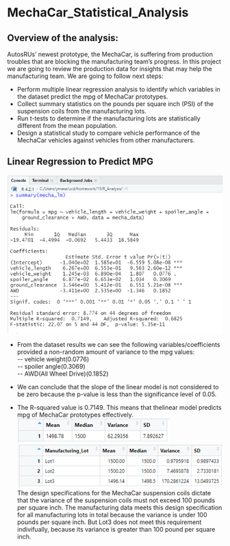 # MechaCar_Statistical_Analysis

## Overview of the analysis:
AutosRUs’ newest prototype, the MechaCar, is suffering from production troubles that are blocking the manufacturing team’s progress.
In this project we are going to review the production data for insights that may help the manufacturing team.
We are going to follow next steps:
* Perform multiple linear regression analysis to identify which variables in the dataset predict the mpg of MechaCar prototypes.  
* Collect summary statistics on the pounds per square inch (PSI) of the suspension coils from the manufacturing lots.  
* Run t-tests to determine if the manufacturing lots are statistically different from the mean population.  
* Design a statistical study to compare vehicle performance of the MechaCar vehicles against vehicles from other manufacturers.  

## Linear Regression to Predict MPG
![pic](https://github.com/ElenaMasarsky/MechaCar_Statistical_Analysis/blob/main/Images/linear_regression_summary.png)  
* From the dataset results we can see the following variables/coefficients provided a non-random amount of variance to the mpg values:  
-- vehicle weight(0.0776)  
-- spoiler angle(0.3069)  
-- AWD(All Wheel Drive)(0.1852)  

* We can conclude that the slope of the linear model is not considered to be zero because the p-value is less than the significance level of 0.05.

* The R-squared value is 0.7149. This means that thelinear model predicts mpg of MechaCar prototypes effectively.  
![pic](https://github.com/ElenaMasarsky/MechaCar_Statistical_Analysis/blob/main/Images/total_summary.png)  
![pic](https://github.com/ElenaMasarsky/MechaCar_Statistical_Analysis/blob/main/Images/lot_summary.png)  
The design specifications for the MechaCar suspension coils dictate that the variance of the suspension coils must not exceed 100 pounds per square inch.
The manufacturing data meets this design specification for all manufacturing lots in total because the variance is under 100 pounds per square inch.
But Lot3 does not meet this requirement indivifually, because its variance is greater than 100 pound per square inch.